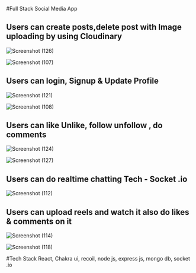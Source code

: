 #Full Stack Social Media App 

## Users can create posts,delete post with Image uploading by using Cloudinary
![Screenshot (126)](https://github.com/user-attachments/assets/ddee272b-57c6-4b7b-b2df-66b489dfc16d)

![Screenshot (107)](https://github.com/user-attachments/assets/047e49eb-4714-4fbc-b2c0-cb0bb1f93c73)

## Users can login, Signup & Update Profile
![Screenshot (121)](https://github.com/user-attachments/assets/e53a776f-0c64-431d-afbd-e7f33edad40b)

![Screenshot (108)](https://github.com/user-attachments/assets/1b56b33a-2c64-44f1-84b6-f36f17fb0893)

## Users can like Unlike, follow unfollow , do comments 
![Screenshot (124)](https://github.com/user-attachments/assets/7c03881c-320e-4e05-a8f7-d0d4f4e3ed59)

![Screenshot (127)](https://github.com/user-attachments/assets/15cfd4e8-b136-4a5e-8e3d-b4b8bef912b7)

## Users can do realtime chatting  Tech - Socket .io 
![Screenshot (112)](https://github.com/user-attachments/assets/badab74c-8e6f-40d8-8c78-cc14cf5ae759)

## Users can upload reels and watch it also do likes & comments on it 

![Screenshot (114)](https://github.com/user-attachments/assets/13df7a56-f551-400a-b93f-1263f7e423d8)

![Screenshot (118)](https://github.com/user-attachments/assets/ad7e2846-a50a-4548-99da-6d6f036bb516)

#Tech Stack 
React, Chakra ui, recoil, node js, express js, mongo db, socket .io 

